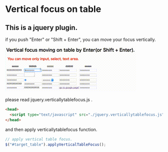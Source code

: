 # Vertical focus on table

## This is a jquery plugin.

if you push "Enter" or "Shift + Enter", you can move your focus vertically.

![vertically table focus demo](./verticallytablefocus_demo.gif)

please read jquery.verticallytablefocus.js .

```html
<head>
  <script type="text/javascript" src="./jquery.verticallytablefocus.js"></script>
</head>
```

and then apply verticallytablefocus function.

```javascript
// apply vertical table focus.  
$("#target_table").applyVerticalTableFocus();
```
